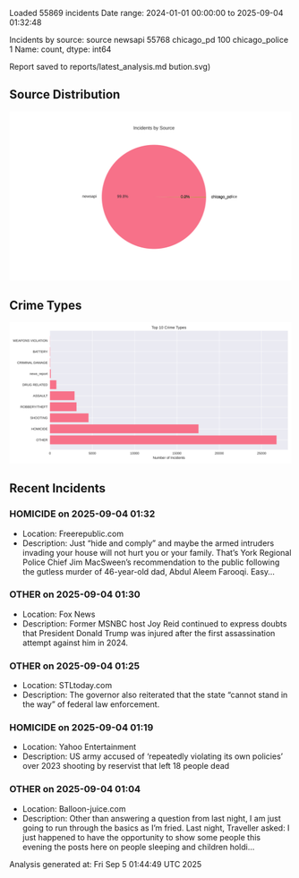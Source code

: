 
Loaded 55869 incidents
Date range: 2024-01-01 00:00:00 to 2025-09-04 01:32:48

Incidents by source:
source
newsapi           55768
chicago_pd          100
chicago_police        1
Name: count, dtype: int64

Report saved to reports/latest_analysis.md
bution.svg)

## Source Distribution
![Source Distribution](images/source_distribution.svg)

## Crime Types
![Crime Types](images/crime_types.svg)

## Recent Incidents

### HOMICIDE on 2025-09-04 01:32
- Location: Freerepublic.com
- Description: Just “hide and comply” and maybe the armed intruders invading your house will not hurt you or your family. That’s York Regional Police Chief Jim MacSween’s recommendation to the public following the gutless murder of 46-year-old dad, Abdul Aleem Farooqi. Easy…


### OTHER on 2025-09-04 01:30
- Location: Fox News
- Description: Former MSNBC host Joy Reid continued to express doubts that President Donald Trump was injured after the first assassination attempt against him in 2024.


### OTHER on 2025-09-04 01:25
- Location: STLtoday.com
- Description: The governor also reiterated that the state “cannot stand in the way” of federal law enforcement.


### HOMICIDE on 2025-09-04 01:19
- Location: Yahoo Entertainment
- Description: US army accused of ‘repeatedly violating its own policies’ over 2023 shooting by reservist that left 18 people dead


### OTHER on 2025-09-04 01:04
- Location: Balloon-juice.com
- Description: Other than answering a question from last night, I am just going to run through the basics as I’m fried. Last night, Traveller asked: I just happened to have the opportunity to show some people this evening the posts here on people sleeping and children holdi…

Analysis generated at: Fri Sep  5 01:44:49 UTC 2025

